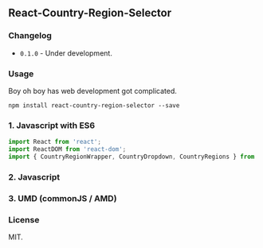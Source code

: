 ## React-Country-Region-Selector


### Changelog

- `0.1.0` - Under development.


### Usage

Boy oh boy has web development got complicated.  


```
npm install react-country-region-selector --save
``` 

### 1. Javascript with ES6
 
```javascript
import React from 'react';
import ReactDOM from 'react-dom';
import { CountryRegionWrapper, CountryDropdown, CountryRegions } from 'react-country-region-selector`

```

### 2. Javascript 

### 3. UMD (commonJS / AMD)


### License

MIT.
